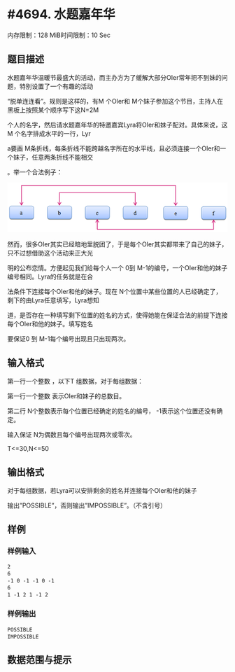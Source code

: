 # #4694. 水题嘉年华

内存限制：128 MiB时间限制：10 Sec

## 题目描述

水题嘉年华温暖节最盛大的活动，而主办方为了缓解大部分OIer常年把不到妹的问题，特别设置了一个有趣的活动

&ldquo;脱单连连看&rdquo;。规则是这样的，有M 个OIer和 M个妹子参加这个节目，主持人在黑板上按照某个顺序写下这N=2M

 个人的名字，然后请水题嘉年华的特邀嘉宾Lyra将OIer和妹子配对。具体来说，这M 个名字排成水平的一行，Lyr

a要画 M条折线，每条折线不能跨越名字所在的水平线，且必须连接一个OIer和一个妹子，任意两条折线不能相交

。举一个合法例子：

 ![](upload/201609/11.png)

然而，很多OIer其实已经暗地里脱团了，于是每个OIer其实都带来了自己的妹子，只不过想借助这个活动来正大光

明的公布恋情。方便起见我们给每个人一个 0到 M-1的编号，一个OIer和他的妹子编号相同。Lyra的任务就是在合

法条件下连接每个OIer和他的妹子。现在 N个位置中某些位置的人已经确定了，剩下的由Lyra任意填写，Lyra想知

道，是否存在一种填写剩下位置的姓名的方式，使得她能在保证合法的前提下连接每个OIer和他的妹子。填写姓名

要保证0 到 M-1每个编号出现且只出现两次。

## 输入格式

第一行一个整数 ，以下T 组数据，对于每组数据：

第一行一个整数 表示OIer和妹子的总数目。

第二行 N个整数表示每个位置已经确定的姓名的编号， -1表示这个位置还没有确定。

输入保证 N为偶数且每个编号出现两次或零次。

T<=30,N<=50

## 输出格式

对于每组数据，若Lyra可以安排剩余的姓名并连接每个OIer和他的妹子

输出&rdquo;POSSIBLE&rdquo;，否则输出&rdquo;IMPOSSIBLE&rdquo;。（不含引号）

## 样例

### 样例输入

    
    2
    6
    -1 0 -1 -1 0 -1
    6
    1 -1 2 1 -1 2
    

### 样例输出

    
    POSSIBLE
    IMPOSSIBLE
    
    

## 数据范围与提示
